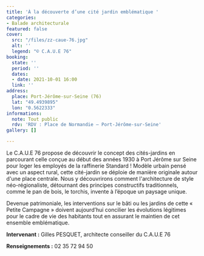 ```yaml
---
title: 'À la découverte d’une cité jardin emblématique '
categories:
- Balade architecturale
featured: false
cover:
  src: "/files/zz-caue-76.jpg"
  alt: ''
  legend: "© C.A.U.E 76"
booking:
  state: ''
  period: ''
  dates:
  - date: 2021-10-01 16:00
  link: ''
address:
  place: Port-Jérôme-sur-Seine (76)
  lat: "49.4939895"
  lon: "0.5622333"
informations:
  note: Tout public
  rdv: 'RDV : Place de Normandie – Port-Jérôme-sur-Seine'
gallery: []

---
```

Le C.A.U.E 76 propose de découvrir le concept des cités-jardins en parcourant celle conçue au début des années 1930 à Port Jérôme sur Seine pour loger les employés de la raffinerie Standard ! Modèle urbain pensé avec un aspect rural, cette cité-jardin se déploie de manière originale autour d'une place centrale. Nous y découvrirons comment l'architecture de style néo-régionaliste, détournant des principes constructifs traditionnels, comme le pan de bois, le torchis, invente à l’époque un paysage unique.

Devenue patrimoniale, les interventions sur le bâti ou les jardins de cette « Petite Campagne » doivent aujourd’hui concilier les évolutions légitimes pour le cadre de vie des habitants tout en assurant le maintien de cet ensemble emblématique.

**Intervenant :** Gilles PESQUET, architecte conseiller du C.A.U.E 76

**Renseignements :** 02 35 72 94 50
